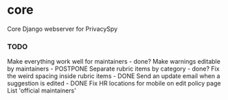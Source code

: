 # core
Core Django webserver for PrivacySpy

### TODO

Make everything work well for maintainers - done?
Make warnings editable by maintainers - POSTPONE
Separate rubric items by category - done?
Fix the weird spacing inside rubric items - DONE
Send an update email when a suggestion is edited - DONE
Fix HR locations for mobile on edit policy page
List 'official maintainers'